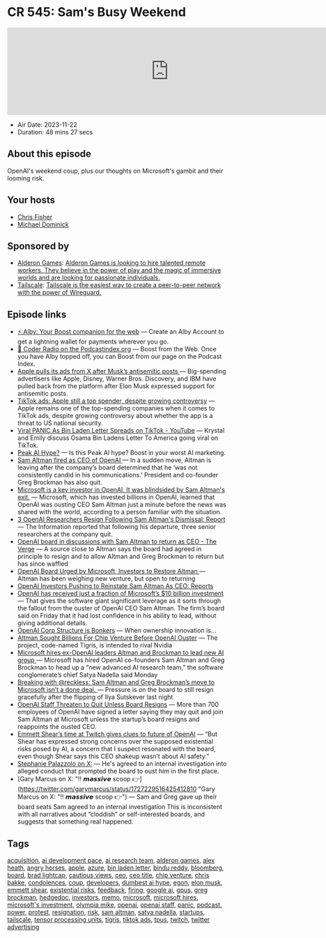 # CR 545: Sam's Busy Weekend

<iframe src="https://player.fireside.fm/v2/MLf2ZzhC+yBQiRNSC?theme=dark" width="740" height="200" frameborder="0" scrolling="no"></iframe>

* Air Date: 2023-11-22
* Duration: 48 mins 27 secs

## About this episode

OpenAI's weekend coup, plus our thoughts on Microsoft's gambit and their looming risk.

## Your hosts
* [Chris Fisher](https://coder.show/hosts/chrislas)
* [Michael Dominick](https://coder.show/hosts/michael)

## Sponsored by

  * [Alderon Games](https://alderon.games/coder): [Alderon Games is looking to hire talented remote workers. They believe in the power of play and the magic of immersive worlds and are looking for passionate individuals.](https://alderon.games/coder)
  * [Tailscale](https://tailscale.com/coder): [Tailscale is the easiest way to create a peer-to-peer network with the power of Wireguard. ](https://tailscale.com/coder)



## Episode links

  * [⚡ Alby: Your Boost companion for the web](https://getalby.com/ "⚡ Alby: Your Boost companion for the web") — Create an Alby Account to get a lightning wallet for payments wherever you go. 
  * [🎉 Coder Radio on the Podcastindex.org](https://podcastindex.org/podcast/487548 "🎉 Coder Radio on the Podcastindex.org") — Boost from the Web. Once you have Alby topped off, you can Boost from our page on the Podcast Index.
  * [Apple pulls its ads from X after Musk’s antisemitic posts ](https://www.theverge.com/2023/11/17/23965928/apple-x-ads-elon-musk-antisemitic-posts "Apple pulls its ads from X after Musk’s antisemitic posts ") — Big-spending advertisers like Apple, Disney, Warner Bros. Discovery, and IBM have pulled back from the platform after Elon Musk expressed support for antisemitic posts.
  * [TikTok ads: Apple still a top spender, despite growing controversy](https://9to5mac.com/2023/04/06/tiktok-ads/ "TikTok ads: Apple still a top spender, despite growing controversy") — Apple remains one of the top-spending companies when it comes to TikTok ads, despite growing controversy about whether the app is a threat to US national security.
  * [Viral PANIC As Bin Laden Letter Spreads on TikTok - YouTube](https://www.youtube.com/watch?v=YkUpYBtwMMg "Viral PANIC As Bin Laden Letter Spreads on TikTok - YouTube") — Krystal and Emily discuss Osama Bin Ladens Letter To America going viral on TikTok. 
  * [Peak AI Hype?](https://twitter.com/frognaaut/status/1702821934784807013 "Peak AI Hype?") — Is this Peak AI hype? Boost in your worst AI marketing.
  * [Sam Altman fired as CEO of OpenAI ](https://www.theverge.com/2023/11/17/23965982/openai-ceo-sam-altman-fired "Sam Altman fired as CEO of OpenAI ") — In a sudden move, Altman is leaving after the company’s board determined that he ‘was not consistently candid in his communications.’ President and co-founder Greg Brockman has also quit.
  * [Microsoft is a key investor in OpenAI. It was blindsided by Sam Altman's exit.](https://www.axios.com/2023/11/17/microsoft-openai-sam-altman-ouster "Microsoft is a key investor in OpenAI. It was blindsided by Sam Altman's exit.") — Microsoft, which has invested billions in OpenAI, learned that OpenAI was ousting CEO Sam Altman just a minute before the news was shared with the world, according to a person familiar with the situation.
  * [3 OpenAI Researchers Resign Following Sam Altman's Dismissal: Report](https://www.businessinsider.com/3-open-ai-researchers-resign-sam-altman-dismissal-ceo-2023-11 "3 OpenAI Researchers Resign Following Sam Altman's Dismissal: Report") — The Information reported that following his departure, three senior researchers at the company quit.
  * [OpenAI board in discussions with Sam Altman to return as CEO - The Verge](https://www.theverge.com/2023/11/18/23967199/breaking-openai-board-in-discussions-with-sam-altman-to-return-as-ceo "OpenAI board in discussions with Sam Altman to return as CEO - The Verge") — A source close to Altman says the board had agreed in principle to resign and to allow Altman and Greg Brockman to return but has since waffled
  * [OpenAI Board Urged by Microsoft, Investors to Restore Altman ](https://www.bloomberg.com/news/articles/2023-11-18/openai-board-being-pressed-by-some-investors-to-reinstate-altman#xj4y7vzkg "OpenAI Board Urged by Microsoft, Investors to Restore Altman ") — Altman has been weighing new venture, but open to returning
  * [OpenAI Investors Pushing to Reinstate Sam Altman As CEO: Reports](https://www.businessinsider.com/sam-altman-openai-investors-ceo-board-chatgpt-2023-11 "OpenAI Investors Pushing to Reinstate Sam Altman As CEO: Reports")
  * [OpenAI has received just a fraction of Microsoft’s $10 billion investment](https://www.semafor.com/article/11/18/2023/openai-has-received-just-a-fraction-of-microsofts-10-billion-investment "OpenAI has received just a fraction of Microsoft’s $10 billion investment") — That gives the software giant significant leverage as it sorts through the fallout from the ouster of OpenAI CEO Sam Altman. The firm’s board said on Friday that it had lost confidence in his ability to lead, without giving additional details.
  * [OpenAI Corp Structure is Bonkers](https://twitter.com/dalmaer/status/1725911246392689120 "OpenAI Corp Structure is Bonkers") — When ownership innovation is…
  * [Altman Sought Billions For Chip Venture Before OpenAI Ouster](https://www.bloomberg.com/news/articles/2023-11-19/altman-sought-billions-for-ai-chip-venture-before-openai-ouster?sref=ZMFHsM5Z#xj4y7vzkg "Altman Sought Billions For Chip Venture Before OpenAI Ouster") — The project, code-named Tigris, is intended to rival Nvidia
  * [Microsoft hires ex-OpenAI leaders Altman and Brockman to lead new AI group ](https://techcrunch.com/2023/11/20/openai-co-founders-sam-altman-and-greg-brockman-to-join-microsoft/?guccounter=1 "Microsoft hires ex-OpenAI leaders Altman and Brockman to lead new AI group ") — Microsoft has hired OpenAI co-founders Sam Altman and Greg Brockman to head up a “new advanced AI research team,” the software conglomerate’s chief Satya Nadella said Monday
  * [Breaking with @reckless: Sam Altman and Greg Brockman’s move to Microsoft isn’t a done deal. ](https://twitter.com/alexeheath/status/1726677153469870290?s=46 "Breaking with @reckless: Sam Altman and Greg Brockman’s move to Microsoft isn’t a done deal. ") — Pressure is on the board to still resign gracefully after the flipping of Ilya Sutskever last night
  * [OpenAI Staff Threaten to Quit Unless Board Resigns](https://www.wired.com/story/openai-staff-walk-protest-sam-altman/ "OpenAI Staff Threaten to Quit Unless Board Resigns") — More than 700 employees of OpenAI have signed a letter saying they may quit and join Sam Altman at Microsoft unless the startup’s board resigns and reappoints the ousted CEO.
  * [Emmett Shear’s time at Twitch gives clues to future of OpenAI](https://www.fastcompany.com/90986299/emmett-shear-openi-former-employee "Emmett Shear’s time at Twitch gives clues to future of OpenAI") — “But Shear has expressed strong concerns over the supposed existential risks posed by AI, a concern that I suspect resonated with the board, even though Shear says this CEO shakeup wasn’t about AI safety.”
  * [Stephanie Palazzolo on X:](https://twitter.com/steph_palazzolo/status/1727303136421757084 "Stephanie Palazzolo on X:") — He's agreed to an internal investigation into alleged conduct that prompted the board to oust him in the first place.
  * [Gary Marcus on X: "‼️ 𝙢𝙖𝙨𝙨𝙞𝙫𝙚 scoop 👉](https://twitter.com/garymarcus/status/1727229516425412810 "Gary Marcus on X: "‼️ 𝙢𝙖𝙨𝙨𝙞𝙫𝙚 scoop 👉") — Sam and Greg gave up their board seats Sam agreed to an internal investigation This is inconsistent with all narratives about “cloddish” or self-interested boards, and suggests that something real happened. 



## Tags

[acquisition](https://coder.show/tags/acquisition), [ai development pace](https://coder.show/tags/ai%20development%20pace), [ai research team](https://coder.show/tags/ai%20research%20team), [alderon games](https://coder.show/tags/alderon%20games), [alex heath](https://coder.show/tags/alex%20heath), [angry horses](https://coder.show/tags/angry%20horses), [apple](https://coder.show/tags/apple), [azure](https://coder.show/tags/azure), [bin laden letter](https://coder.show/tags/bin%20laden%20letter), [bindu reddy](https://coder.show/tags/bindu%20reddy), [bloomberg](https://coder.show/tags/bloomberg), [board](https://coder.show/tags/board), [brad lightcap](https://coder.show/tags/brad%20lightcap), [cautious views](https://coder.show/tags/cautious%20views), [ceo](https://coder.show/tags/ceo), [ceo title](https://coder.show/tags/ceo%20title), [chip venture](https://coder.show/tags/chip%20venture), [chris bakke](https://coder.show/tags/chris%20bakke), [condolences](https://coder.show/tags/condolences), [coup](https://coder.show/tags/coup), [developers](https://coder.show/tags/developers), [dumbest ai hype](https://coder.show/tags/dumbest%20ai%20hype), [egon](https://coder.show/tags/egon), [elon musk](https://coder.show/tags/elon%20musk), [emmett shear](https://coder.show/tags/emmett%20shear), [existential risks](https://coder.show/tags/existential%20risks), [feedback](https://coder.show/tags/feedback), [firing](https://coder.show/tags/firing), [google ai](https://coder.show/tags/google%20ai), [gpus](https://coder.show/tags/gpus), [greg brockman](https://coder.show/tags/greg%20brockman), [hedgedoc](https://coder.show/tags/hedgedoc), [investors](https://coder.show/tags/investors), [memo](https://coder.show/tags/memo), [microsoft](https://coder.show/tags/microsoft), [microsoft hires](https://coder.show/tags/microsoft%20hires), [microsoft's investment](https://coder.show/tags/microsoft's%20investment), [olympia mike](https://coder.show/tags/olympia%20mike), [openai](https://coder.show/tags/openai), [openai staff](https://coder.show/tags/openai%20staff), [panic](https://coder.show/tags/panic), [podcast](https://coder.show/tags/podcast), [power](https://coder.show/tags/power), [protest](https://coder.show/tags/protest), [resignation](https://coder.show/tags/resignation), [risk](https://coder.show/tags/risk), [sam altman](https://coder.show/tags/sam%20altman), [satya nadella](https://coder.show/tags/satya%20nadella), [startups](https://coder.show/tags/startups), [tailscale](https://coder.show/tags/tailscale), [tensor processing units](https://coder.show/tags/tensor%20processing%20units), [tigris](https://coder.show/tags/tigris), [tiktok ads](https://coder.show/tags/tiktok%20ads), [tpus](https://coder.show/tags/tpus), [twitch](https://coder.show/tags/twitch), [twitter advertising](https://coder.show/tags/twitter%20advertising)
